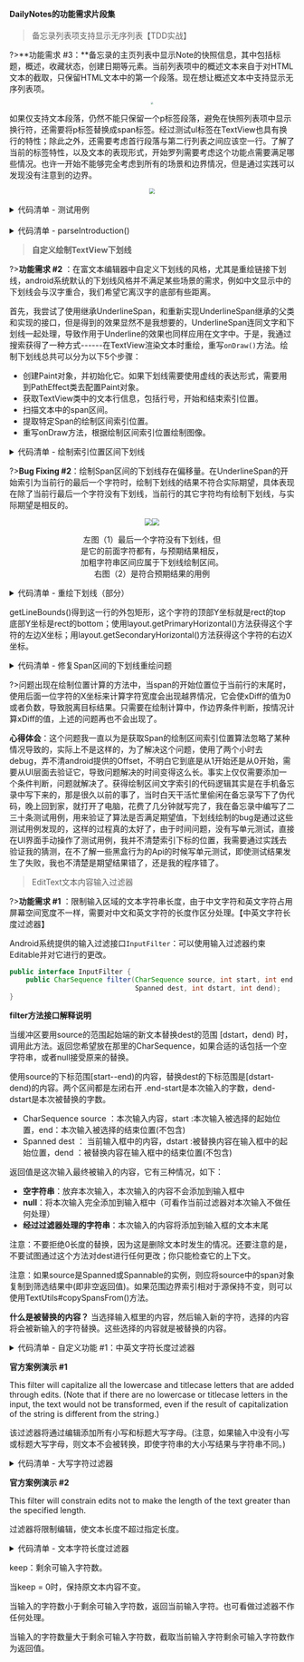 #### DailyNotes的功能需求片段集

> 备忘录列表项支持显示无序列表【TDD实战】

?>**功能需求 #3：**备忘录的主页列表中显示Note的快照信息，其中包括标题，概述，收藏状态，创建日期等元素。当前列表项中的概述文本来自于对HTML文本的截取，只保留HTML文本中的第一个段落。现在想让概述文本中支持显示无序列表项。



<div><center><img src="Articles/20220501/Collage_183909-1716385944439.jpg" style="zoom:25%;"></center></div>

如果仅支持文本段落，仍然不能只保留一个p标签段落，避免在快照列表项中显示换行符，还需要将p标签替换成span标签。经过测试ul标签在TextView也具有换行的特性；除此之外，还需要考虑首行段落与第二行列表之间应该空一行。了解了当前的标签特性，以及文本的表现形式，开始罗列需要考虑这个功能点需要满足哪些情况。也许一开始不能够完全考虑到所有的场景和边界情况，但是通过实践可以发现没有注意到的边界。

<div><center><img src="Articles/20220501/Screenshot_20240522_190810_edit_22964563617696.jpg" style="zoom:60%;"></center></div>



<br>

<details>
    <summary>代码清单 - 测试用例</summary>



```
public class NoteTest {

    private Note note;

    @Before
    public void setup() {
        note = new Note();
    }


    @Test
    public void testIntroductionCase01_FirstParagraph_NextList_EndParagraph() {

        String input = "<p>Unless required by applicable law</p>\n" +
                "<ul><li>Copyright 2024</li>" +
                "<li>The Android Open Source Project</li>" +
                "<li>http://www.apache.org/licenses/LICENSE-2.0</li></ul><br>\n" +
                "<p>See the License for the specific language governing permissions.</p>\n";

        String expect = "<p>Unless required by applicable law</p>" +
                "<ul><li>Copyright 2024</li>" +
                "<li>The Android Open Source Project</li>" +
                "<li>http://www.apache.org/licenses/LICENSE-2.0</li></ul>";

        note.input("Test Introduction Parser", input);

        Assert.assertEquals(expect, note.introduction());
    }


    @Test
    public void testIntroductionCase02_FirstList_EndParagraph() {

        String input = "<ul><li>Copyright 2024</li>" +
                "<li>Licensed under the Apache License</li>" +
                "<li>http://www.apache.org/licenses/LICENSE-2.0</li></ul><br>\n" +
                "<p>See the License.</p>";

        String expect = "<ul><li>Copyright 2024</li>" +
                "<li>Licensed under the Apache License</li>" +
                "<li>http://www.apache.org/licenses/LICENSE-2.0</li></ul>";

        note.input("Test Introduction Parser", input);

        Assert.assertEquals(expect, note.introduction());
    }


    @Test
    public void testIntroductionCase03_OnlyList() {

        String input = "<ul><li>The Android Open Source Project</li>" +
                "<li>Apache License, Version 2.0 (the \"License\");</li>" +
                "<li>http://www.apache.org/licenses/LICENSE-2.0</li></ul><br>\n";

        String expect = "<ul><li>The Android Open Source Project</li>" +
                "<li>Apache License, Version 2.0 (the \"License\");</li>" +
                "<li>http://www.apache.org/licenses/LICENSE-2.0</li></ul>";

        note.input("Test Introduction Parser", input);

        Assert.assertEquals(expect, note.introduction());
    }


    @Test
    public void testIntroductionCase04_FirstSecondParagraph_ThirdList() {

        String input = "<p>Agreed to in writing</p>\n" +
                "<p>Copyright 2024, The Android Open Source Project</p>\n" +
                "<ul><li>Licensed under the Apache License, Version 2.0 (the \"License\");</li>" +
                "<li>http://www.apache.org/licenses/LICENSE-2.0</li></ul><br>\n" +
                "<p>See the License for the specific language governing permissions and limitations under the License.</p>\n";

        String expect = "<span>Agreed to in writing</span>";

        note.input("Test Introduction Parser", input);

        Assert.assertEquals(expect, note.introduction());
    }

    @Test
    public void testIntroductionCase05_FirstParagraph_NextListEnd() {

        String input = "<p>Agreed to in writing</p>\n" +
                "<ul><li>Licensed under the Apache License, Version 2.0 (the \"License\");</li>" +
                "<li>http://www.apache.org/licenses/LICENSE-2.0</li></ul><br>\n";

        String expect = "<p>Agreed to in writing</p>" +
                "<ul><li>Licensed under the Apache License, Version 2.0 (the \"License\");</li>" +
                "<li>http://www.apache.org/licenses/LICENSE-2.0</li></ul>";

        note.input("Test Introduction Parser", input);

        Assert.assertEquals(expect, note.introduction());
    }


    @Test
    public void testIntroductionCase06_FirstWhiteLine_NextParagraph() {

        String input = "<p></p>\n<p>Agreed to in writing</p>\n";

        String expect = "<span>Agreed to in writing</span>";

        note.input("Test Introduction Parser", input);

        Assert.assertEquals(expect, note.introduction());
    }


    @Test
    public void testIntroductionCase07_OnlyParagraph() {

        String input = "<p>Agreed to in writing</p>\n";

        String expect = "<span>Agreed to in writing</span>";

        note.input("Test Introduction Parser", input);

        Assert.assertEquals(expect, note.introduction());
    }


    @Test
    public void testIntroductionCase08_FirstWhiteLine_NextListEnd() {

        String input = "<p> </p>\n<ul><li>Licensed under the Apache License, Version 2.0 (the \"License\");</li>" +
                "<li>http://www.apache.org/licenses/LICENSE-2.0</li></ul><br>\n";

        String expect = "<ul><li>Licensed under the Apache License, Version 2.0 (the \"License\");</li>" +
                "<li>http://www.apache.org/licenses/LICENSE-2.0</li></ul>";

        note.input("Test Introduction Parser", input);

        Assert.assertEquals(expect, note.introduction());
    }

    @Test
    public void testIntroductionCase09_OnlyWhiteLine() {

        String input = "<p></p>\n";

        String expect = "";

        note.input("Test Introduction Parser", input);

        Assert.assertEquals(expect, note.introduction());
    }

    @Test
    public void testIntroductionCase10_FirstList_EndParagraph() {

        String input = "<ul><li>Licensed under the Apache License, Version 2.0 (the \"License\");</li>" +
                "<li>http://www.apache.org/licenses/LICENSE-2.0</li></ul><br>\n" +
                "<p>Agreed to in writing</p>";

        String expect = "<ul><li>Licensed under the Apache License, Version 2.0 (the \"License\");</li>" +
                "<li>http://www.apache.org/licenses/LICENSE-2.0</li></ul>";

        note.input("Test Introduction Parser", input);

        Assert.assertEquals(expect, note.introduction());
    }
}
```

</details>

<br>

<details>
    <summary>代码清单 - parseIntroduction()</summary>



```
private void parseIntroduction(@NonNull String html) {
        this.introduction = "";
        String[] paragraphs = html.split("\n");
        if (paragraphs.length < 1) {
            return;
        }

        StringBuilder builder = new StringBuilder();

        for (int i = 0, len = paragraphs.length; i < len; i++) {

            if ("".equals(paragraphs[i].trim())) {
                continue;
            }

            String paragraph = paragraphs[i].trim();
            if (paragraph.contains("<ul>")) {

                // ul should not next line.
                builder.append(paragraph.replace("<br>", ""));

                // current paragraph is last.
                if (i >= len - 1) {
                    break;
                }

                // next is white line or paragraph.
                if (i + 1 <= len - 1) {
                    if (paragraphs[i + 1].contains("<p>")
                            || "".equals(paragraphs[i + 1].trim())) {
                        break;
                    }
                }
                continue;
            }

            if (paragraph.contains("<p>")) {

                // ignore white line => next paragraph.
                String plain = paragraph.replace("<p>", "")
                        .replace("</p>", "");
                if ("".equals(plain.trim())) {
                    continue;
                }

                if (i + 1 <= len - 1 && paragraphs[i + 1].contains("<ul>")) {
                    // don't remove <p>, because next paragraph is list. it's necessary.
                    builder.append(paragraph);
                } else {
                    // when first paragraph.
                    // remove <p> tag, if not, it will be next line show in textview.
                    builder.append(paragraph.replace("<p>", "<span>")
                            .replace("</p>", "</span>"));
                }

                // current paragraph is last.
                if (i >= len - 1) {
                    break;
                }

                // next is list or paragraph.
                if (i + 1 <= len - 1) {
                    if (paragraphs[i + 1].contains("<ul>")) {
                        continue;
                    }
                    if (paragraphs[i + 1].contains("<p>")
                            || "".equals(paragraphs[i + 1].trim())) {
                        break;
                    }
                }
            }
        }
        this.introduction = builder.toString();
    }
```

</details>



> **自定义绘制TextView下划线**

?>**功能需求 #2** ：在富文本编辑器中自定义下划线的风格，尤其是重绘链接下划线，android系统默认的下划线风格并不满足某些场景的需求，例如中文显示中的下划线会与汉字重合，我们希望它离汉字的底部有些距离。

首先，我尝试了使用继承UnderlineSpan，和重新实现UnderlineSpan继承的父类和实现的接口，但是得到的效果显然不是我想要的，UnderlineSpan连同文字和下划线一起处理，导致作用于Underline的效果也同样应用在文字中。于是，我通过搜索获得了一种方式------在TextView渲染文本时重绘，重写`onDraw()`方法。绘制下划线总共可以分为以下5个步骤：

- 创建Paint对象，并初始化它。如果下划线需要使用虚线的表达形式，需要用到PathEffect类去配置Paint对象。
- 获取TextView类中的文本行信息，包括行号，开始和结束索引位置。
- 扫描文本中的span区间。
- 提取特定Span的绘制区间索引位置。
- 重写onDraw方法，根据绘制区间索引位置绘制图像。



<details>
<summary>代码清单 - 绘制索引位置区间下划线</summary>

**Input**：文本行数组，Span区间数组

**Output**：绘制区间文字索引数组

```java
// 寻找span在文字行中的区间位置
for (SpanInterval interval : spanIntervals) {
    // 在寻找下一个span的区间时，需要复位
    boolean endAtNextRow = false;
    int startIndex = interval.start;
    int endIndex = interval.end;

    for (int row = 0; row < textIndexes.size(); row ++) {

        // 寻找Span开始位置
        if (startIndex >= textIndexes.get(row).start 
         && startIndex <= textIndexes.get(row).end) {

            // 寻找Span结束位置
            if (endIndex > textIndexes.get(row).start 
             && endIndex <= textIndexes.get(row).end) {
                TextInterval onlyOneRow = new TextInterval(row, startIndex, endIndex);
                drawIndexes.add(onlyOneRow);
                break; // 找到当前span的区间位置，跳出行遍历循环，继续寻找下一个span的区间位置。
            } else {
                // 当结束位置不再此行，记录整个区间位置--它也是需要绘制的。
                TextInterval rowSpanRow = new TextInterval(
                    row,startIndex,textIndexes.get(row).end);
                drawIndexes.add(rowSpanRow);
                endAtNextRow = true;
            }

       } else {

            if (endAtNextRow) {
                 if (endIndex >= textIndexes.get(row).start 
                  && endIndex <= textIndexes.get(row).end) {
                     // 结束位置在当前行
                     TextInterval lastRow = new TextInterval(
                                   row, textIndexes.get(row).start, endIndex);
                     drawIndexes.add(lastRow);
                     break; // 结束寻找当前span的区间。
                 } else {
                     TextInterval midRow = new TextInterval(
                                    row, textIndexes.get(row).start,
                                    textIndexes.get(row).end);
                     drawIndexes.add(midRow);
                 }
           }
      }
   } // for each line text end.
} // for each span end.
```
</details>




?>**Bug Fixing #2**：绘制Span区间的下划线存在偏移量。在UnderlineSpan的开始索引为当前行的最后一个字符时，绘制下划线的结果不符合实际期望，具体表现在除了当前行最后一个字符没有下划线，当前行的其它字符均有绘制下划线，与实际期望是相反的。

<div><center><img src="Articles/20220501/Screenshot_20230417-223232.png" style="zoom:80%;"><img src="Articles/20220501/Screenshot_20230418-214633.png" style="zoom:80%;"><center><p  style="width:50%;">左图（1）最后一个字符没有下划线，但是它的前面字符都有，与预期结果相反，加粗字符串区间应属于下划线绘制区间。右图（2）是符合预期结果的用例</p></center></div>

<details>
<summary>代码清单 - 重绘下划线（部分）</summary>

```java
float xStart, xStop, xDiff;
int baseline;

for (int i = 0; i < drawIndexs.size(); i++) {
   baseline = getLineBounds(drawIndexs.get(i).line, mRect);
   xStart = layout.getPrimaryHorizontal(drawIndexs.get(i).start);
   xDiff = layout.getPrimaryHorizontal(drawIndexs.get(i).start + 1) - xStart;
   xStop = layout.getPrimaryHorizontal(drawIndexs.get(i).end - 1) + xDiff;
   canvas.drawLine(xStart,baseline + mStrokeWidth + 4,xStop,baseline + mStrokeWidth + 4,mPaint);
}
```
</details>

getLineBounds()得到这一行的外包矩形，这个字符的顶部Y坐标就是rect的top 底部Y坐标是rect的bottom；使用layout.getPrimaryHorizontal()方法获得这个字符的左边X坐标；用layout.getSecondaryHorizontal()方法获得这个字符的右边X坐标。

<details>
<summary>代码清单 - 修复Span区间的下划线重绘问题</summary>



```java
private void drawLinesOn(Canvas canvas) {
    float startX, stopX, diffX;
    int baseline;
    final Layout layout = getLayout();
    for (int i = 0; i < drawIndexes.size(); i++) {
        TextInterval underlineSpan = drawIndexes.get(i);
        TextInterval lineInterval = textIndexes.get(underlineSpan.line);
        baseline = getLineBounds(underlineSpan.line, mRect);
        startX = layout.getPrimaryHorizontal(underlineSpan.start);
        if (underlineSpan.start + 1 == lineInterval.end 
         || underlineSpan.start == lineInterval.end) {
            diffX = startX - layout.getPrimaryHorizontal(underlineSpan.start - 1);
        } else {
            diffX = layout.getPrimaryHorizontal(underlineSpan.start + 1) - startX;
        }
        stopX = layout.getPrimaryHorizontal(underlineSpan.end - 1) + diffX;
        canvas.drawLine(startX, baseline + mStrokeWidth + 4, 
                        stopX, baseline + mStrokeWidth + 4, mPaint);
    }
}
```

</details>

?>问题出现在绘制位置计算的方法中，当span的开始位置位于当前行的末尾时，使用后面一位字符的X坐标来计算字符宽度会出现越界情况，它会使xDiff的值为0或者负数，导致脱离目标结果。只需要在绘制计算中，作边界条件判断，按情况计算xDiff的值，上述的问题再也不会出现了。

**心得体会**：这个问题我一直以为是获取Span的绘制区间索引位置算法忽略了某种情况导致的，实际上不是这样的，为了解决这个问题，使用了两个小时去debug，弄不清android提供的Offset，不明白它到底是从1开始还是从0开始，需要从UI层面去验证它，导致问题解决的时间变得这么长。事实上仅仅需要添加一个条件判断，问题就解决了。获得绘制区间文字索引的代码逻辑其实是在手机备忘录中写下来的，那是很久以前的事了，当时白天干活忙里偷闲在备忘录写下了伪代码，晚上回到家，就打开了电脑，花费了几分钟就写完了，我在备忘录中编写了二三十条测试用例，用来验证了算法是否满足期望值，下划线绘制的bug是通过这些测试用例发现的，这样的过程真的太好了，由于时间问题，没有写单元测试，直接在UI界面手动操作了测试用例，我并不清楚索引下标的位置，我需要通过实践去验证我的猜测，在不了解一些黑盒行为的Api的时候写单元测试，即使测试结果发生了失败，我也不清楚是期望结果错了，还是我的程序错了。

> EditText文本内容输入过滤器

?>**功能需求 #1** ：限制输入区域的文本字符串长度，由于中文字符和英文字符占用屏幕空间宽度不一样，需要对中文和英文字符的长度作区分处理。【中英文字符长度过滤器】

Android系统提供的输入过滤接口`InputFilter`：可以使用输入过滤器约束Editable并对它进行的更改。

```java
public interface InputFilter {
    public CharSequence filter(CharSequence source, int start, int end,
                               Spanned dest, int dstart, int dend);
}
```

**filter方法接口解释说明**

当缓冲区要用source的范围起始端的新文本替换dest的范围 [dstart，dend) 时，调用此方法。返回您希望放在那里的CharSequence，如果合适的话包括一个空字符串，或者null接受原来的替换。



使用source的下标范围[start--end)的内容，替换dest的下标范围是[dstart-dend)的内容。两个区间都是左闭右开 .end-start是本次输入的字数，dend-dstart是本次被替换的字数。

- CharSequence source ：本次输入内容，start :本次输入被选择的起始位置，end：本次输入被选择的结束位置(不包含)
- Spanned dest ： 当前输入框中的内容，dstart :被替换内容在输入框中的起始位置，dend ：被替换内容在输入框中的结束位置(不包含)



返回值是这次输入最终被输入的内容，它有三种情况，如下：

- **空字符串**：放弃本次输入，本次输入的内容不会添加到输入框中
- **null**：将本次输入完全添加到输入框中（可看作当前过滤器对本次输入不做任何处理）
- **经过过滤器处理的字符串**：本次输入的内容将添加到输入框的文本末尾

注意：不要拒绝0长度的替换，因为这是删除文本时发生的情况。还要注意的是，不要试图通过这个方法对dest进行任何更改；你只能检查它的上下文。

注意：如果source是Spanned或Spannable的实例，则应将source中的span对象复制到筛选结果中(即非空返回值)。如果范围边界索引相对于源保持不变，则可以使用TextUtils#copySpansFrom()方法。

**什么是被替换的内容？** 当选择输入框里的内容，然后输入新的字符，选择的内容将会被新输入的字符替换。这些选择的内容就是被替换的内容。 

<details>
    <summary>代码清单 - 自定义功能 #1：中英文字符长度过滤器</summary>



```java
public class CharLengthFilter implements InputFilter {

    private final int maxCharLen;
    
    public CharLengthFilter(int charLen) {
        this.maxCharLen = charLen;
    }
    
    @Override
    public CharSequence filter(CharSequence source, int start, int end,
                               Spanned dest, int dstart, int dend) {
        // 48-57: 0-9
        // 65-90: A-Z
        // 97-122: a-z
    
        if (source.length() == 0) {
            return "";
        }
    
        int currentCharLen = 0;
        for (int n = 0, size = dest.length(); n < size; n ++) {
            char c = dest.charAt(n);
            if (isNumber(c) || isLowerAlpha(c) || isUpperAlpha(c)) {
                currentCharLen += 1;
            } else {
                currentCharLen += 2;
            }
        }
    
        for (int i = 0, len = source.length(); i < len;  i ++) {
            char c = source.charAt(i);
    
            if (isNumber(c) || isLowerAlpha(c) || isUpperAlpha(c)) {
                currentCharLen += 1;
            } else {
                currentCharLen += 2;
            }
            if (currentCharLen > maxCharLen) {
                return source.subSequence(0, i);
            }
        }
    
        return null;
    }
    
    private boolean isNumber(char c) {
        return c >= 48 && c <= 57;
    }
    
    private boolean isLowerAlpha(char c) {
        return c >= 65 && c <= 90;
    }
    
    private boolean isUpperAlpha(char c) {
        return c >= 97 && c <= 122;
    }
}

```

</details>

**官方案例演示 #1**

This filter will capitalize all the lowercase and titlecase letters that are added through edits. (Note that if there are no lowercase or titlecase letters in the input, the text would not be transformed, even if the result of capitalization of the string is different from the string.)

该过滤器将通过编辑添加所有小写和标题大写字母。(注意，如果输入中没有小写或标题大写字母，则文本不会被转换，即使字符串的大小写结果与字符串不同。)

<details>
    <summary>代码清单 - 大写字符过滤器</summary>


```
public class AllCaps implements InputFilter {
        private final Locale mLocale;

        public AllCaps() {
            mLocale = null;
        }
    
        /**
         * Constructs a locale-specific AllCaps filter, 
         * to make sure capitalization rules of that
         * locale are used for transforming the sequence.
         */
        public AllCaps(@NonNull Locale locale) {
            Preconditions.checkNotNull(locale);
            mLocale = locale;
        }
    
        public CharSequence filter(CharSequence source, int start, int end,
                                   Spanned dest, int dstart, int dend) {
            final CharSequence wrapper = new CharSequenceWrapper(source, start, end);
    
            boolean lowerOrTitleFound = false;
            final int length = end - start;
            for (int i = 0, cp; i < length; i += Character.charCount(cp)) {
                // We access 'wrapper' instead of 'source' to make sure 
                // no code unit beyond 'end' is ever accessed.
                cp = Character.codePointAt(wrapper, i);
                if (Character.isLowerCase(cp) || Character.isTitleCase(cp)) {
                    lowerOrTitleFound = true;
                    break;
                }
            }
            if (!lowerOrTitleFound) {
                return null; // keep original
            }
    
            final boolean copySpans = source instanceof Spanned;
            final CharSequence upper = TextUtils.toUpperCase(mLocale, wrapper, copySpans);
            if (upper == wrapper) {
                // Nothing was changed in the uppercasing operation. This is weird, since
                // we had found at least one lowercase or titlecase character. 
                // But we cant do anything better than keeping the original in this case.
                return null; // keep original
            }
            // Return a SpannableString or String for backward compatibility.
            return copySpans ? new SpannableString(upper) : upper.toString();
        }
    
        private static class CharSequenceWrapper implements CharSequence, Spanned {
            private final CharSequence mSource;
            private final int mStart, mEnd;
            private final int mLength;
    
            CharSequenceWrapper(CharSequence source, int start, int end) {
                mSource = source;
                mStart = start;
                mEnd = end;
                mLength = end - start;
            }
    
            public int length() {
                return mLength;
            }
    
            public char charAt(int index) {
                if (index < 0 || index >= mLength) {
                    throw new IndexOutOfBoundsException();
                }
                return mSource.charAt(mStart + index);
            }
    
            public CharSequence subSequence(int start, int end) {
                if (start < 0 || end < 0 || end > mLength || start > end) {
                    throw new IndexOutOfBoundsException();
                }
                return new CharSequenceWrapper(mSource, mStart + start, mStart + end);
            }
    
            public String toString() {
                return mSource.subSequence(mStart, mEnd).toString();
            }
    
            public <T> T[] getSpans(int start, int end, Class<T> type) {
                return ((Spanned) mSource).getSpans(mStart + start, mStart + end, type);
            }
    
            public int getSpanStart(Object tag) {
                return ((Spanned) mSource).getSpanStart(tag) - mStart;
            }
    
            public int getSpanEnd(Object tag) {
                return ((Spanned) mSource).getSpanEnd(tag) - mStart;
            }
    
            public int getSpanFlags(Object tag) {
                return ((Spanned) mSource).getSpanFlags(tag);
            }
    
            public int nextSpanTransition(int start, int limit, Class type) {
                return ((Spanned) mSource).nextSpanTransition(mStart + start, mStart + limit, type)
                        - mStart;
            }
        }
    }

```

</details>

**官方案例演示 #2**

This filter will constrain edits not to make the length of the text greater than the specified length.

过滤器将限制编辑，使文本长度不超过指定长度。

<details>
    <summary>代码清单 - 文本字符长度过滤器</summary>

```java
public static class LengthFilter implements InputFilter {
        @UnsupportedAppUsage
        private final int mMax;

        public LengthFilter(int max) {
            mMax = max;
        }

        public CharSequence filter(CharSequence source, int start, int end, Spanned dest,
                int dstart, int dend) {
            int keep = mMax - (dest.length() - (dend - dstart));
            if (keep <= 0) {
                return "";
            } else if (keep >= end - start) {
                return null; // keep original
            } else {
                keep += start;
                if (Character.isHighSurrogate(source.charAt(keep - 1))) {
                    --keep;
                    if (keep == start) {
                        return "";
                    }
                }
                return source.subSequence(start, keep);
            }
        }

        /**
         * @return the maximum length enforced by this input filter
         */
        public int getMax() {
            return mMax;
        }
    }
```

</details>

keep：剩余可输入字符数。

当keep = 0时，保持原文本内容不变。

当输入的字符数小于剩余可输入字符数，返回当前输入字符。也可看做过滤器不作任何处理。

当输入的字符数量大于剩余可输入字符数，截取当前输入字符剩余可输入字符数作为返回值。
